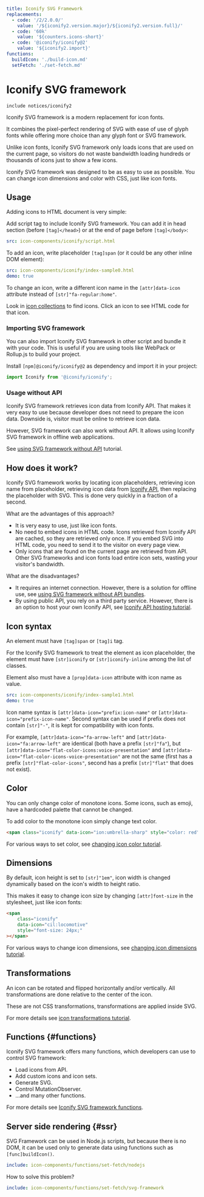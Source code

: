 ```yaml
title: Iconify SVG Framework
replacements:
  - code: '/2/2.0.0/'
    value: '/${iconify2.version.major}/${iconify2.version.full}/'
  - code: '60k'
    value: '${counters.icons-short}'
  - code: '@iconify/iconify@2'
    value: '${iconify2.import}'
functions:
  buildIcon: './build-icon.md'
  setFetch: './set-fetch.md'
```

# Iconify SVG framework

`include notices/iconify2`

Iconify SVG framework is a modern replacement for icon fonts.

It combines the pixel-perfect rendering of SVG with ease of use of glyph fonts while offering more choice than any glyph font or SVG framework.

Unlike icon fonts, Iconify SVG framework only loads icons that are used on the current page, so visitors do not waste bandwidth loading hundreds or thousands of icons just to show a few icons.

Iconify SVG framework was designed to be as easy to use as possible. You can change icon dimensions and color with CSS, just like icon fonts.

## Usage

Adding icons to HTML document is very simple:

Add script tag to include Iconify SVG framework. You can add it in head section (before `[tag]</head>`) or at the end of page before `[tag]</body>`:

```yaml
src: icon-components/iconify/script.html
```

To add an icon, write placeholder `[tag]span` (or it could be any other inline DOM element):

```yaml
src: icon-components/iconify/index-sample0.html
demo: true
```

To change an icon, write a different icon name in the `[attr]data-icon` attribute instead of `[str]"fa-regular:home"`.

Look in [icon collections](https://icon-sets.iconify.design/) to find icons. Click an icon to see HTML code for that icon.

### Importing SVG framework

You can also import Iconify SVG framework in other script and bundle it with your code. This is useful if you are using tools like WebPack or Rollup.js to build your project.

Install `[npm]@iconify/iconify@2` as dependency and import it in your project:

```js
import Iconify from '@iconify/iconify';
```

### Usage without API

Iconify SVG framework retrieves icon data from Iconify API. That makes it very easy to use because developer does not need to prepare the icon data. Downside is, visitor must be online to retrieve icon data.

However, SVG framework can also work without API. It allows using Iconify SVG framework in offline web applications.

See [using SVG framework without API](./without-api.md) tutorial.

## How does it work?

Iconify SVG framework works by locating icon placeholders, retrieving icon name from placeholder, retrieving icon data from [Iconify API](../../api/index.md), then replacing the placeholder with SVG. This is done very quickly in a fraction of a second.

What are the advantages of this approach?

- It is very easy to use, just like icon fonts.
- No need to embed icons in HTML code. Icons retrieved from Iconify API are cached, so they are retrieved only once. If you embed SVG into HTML code, you need to send it to the visitor on every page view.
- Only icons that are found on the current page are retrieved from API. Other SVG frameworks and icon fonts load entire icon sets, wasting your visitor's bandwidth.

What are the disadvantages?

- It requires an internet connection. However, there is a solution for offline use, see [using SVG framework without API bundles](./without-api.md).
- By using public API, you rely on a third party service. However, there is an option to host your own Iconify API, see [Iconify API hosting tutorial](../../api/hosting.md).

## Icon syntax

An element must have `[tag]span` or `[tag]i` tag.

For the Iconify SVG framework to treat the element as icon placeholder, the element must have `[str]iconify` or `[str]iconify-inline` among the list of classes.

Element also must have a `[prop]data-icon` attribute with icon name as value.

```yaml
src: icon-components/iconify/index-sample1.html
demo: true
```

Icon name syntax is `[attr]data-icon="prefix:icon-name"` or `[attr]data-icon="prefix-icon-name"`. Second syntax can be used if prefix does not contain `[str]"-"`, it is kept for compatibility with icon fonts.

For example, `[attr]data-icon="fa-arrow-left"` and `[attr]data-icon="fa:arrow-left"` are identical (both have a prefix `[str]"fa"`), but `[attr]data-icon="flat-color-icons:voice-presentation"` and `[attr]data-icon="flat-color-icons-voice-presentation"` are not the same (first has a prefix `[str]"flat-color-icons"`, second has a prefix `[str]"flat"` that does not exist).

## Color

You can only change color of monotone icons. Some icons, such as emoji, have a hardcoded palette that cannot be changed.

To add color to the monotone icon simply change text color.

```html
<span class="iconify" data-icon="ion:umbrella-sharp" style="color: red"></span>
```

For various ways to set color, see [changing icon color tutorial](./color.md).

## Dimensions

By default, icon height is set to `[str]"1em"`, icon width is changed dynamically based on the icon's width to height ratio.

This makes it easy to change icon size by changing `[attr]font-size` in the stylesheet, just like icon fonts:

```html
<span
	class="iconify"
	data-icon="cil:locomotive"
	style="font-size: 24px;"
></span>
```

For various ways to change icon dimensions, see [changing icon dimensions tutorial](./dimensions.md).

## Transformations

An icon can be rotated and flipped horizontally and/or vertically. All transformations are done relative to the center of the icon.

These are not CSS transformations, transformations are applied inside SVG.

For more details see [icon transformations tutorial](./transform.md).

## Functions {#functions}

Iconify SVG framework offers many functions, which developers can use to control SVG framework:

- Load icons from API.
- Add custom icons and icon sets.
- Generate SVG.
- Control MutationObserver.
- ...and many other functions.

For more details see [Iconify SVG framework functions](./functions.md).

## Server side rendering {#ssr}

SVG Framework can be used in Node.js scripts, but because there is no DOM, it can be used only to generate data using functions such as `[func]buildIcon()`.

```yaml
include: icon-components/functions/set-fetch/nodejs
```

How to solve this problem?

```yaml
include: icon-components/functions/set-fetch/svg-framework
```
